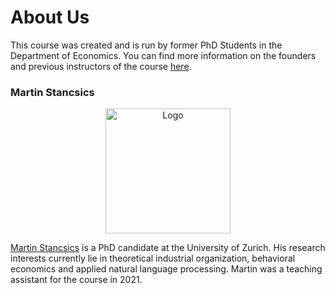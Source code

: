# About Us

This course was created and is run by former PhD Students in the Department of Economics. You can find more information on the founders and previous instructors of the course [here](https://pp4rs.github.io/about/instructors/).
### Martin Stancsics

<p style="text-align:center;"><img src="https://avatars.githubusercontent.com/u/18613563?v=4" alt="Logo" width = "200"></p>

[Martin Stancsics](https://stanmart.github.io/) is a PhD candidate at the University of Zurich. His research interests currently lie in theoretical industrial organization, behavioral economics and applied natural language processing. Martin was a teaching assistant for the course in 2021.
